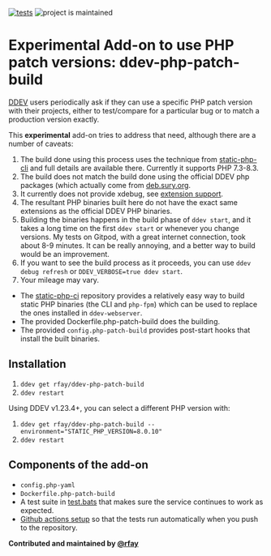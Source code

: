 [![tests](https://github.com/rfay/ddev-php-patch-build/actions/workflows/tests.yml/badge.svg)](https://github.com/rfay/ddev-php-patch-build/actions/workflows/tests.yml) ![project is maintained](https://img.shields.io/maintenance/yes/2025.svg)

# Experimental Add-on to use PHP patch versions: ddev-php-patch-build

[DDEV](https://ddev.com) users periodically ask if they can use a specific PHP patch version with their projects, either to test/compare for a particular bug or to match a production version exactly.

This **experimental** add-on tries to address that need, although there are a number of caveats:

1. The build done using this process uses the technique from [static-php-cli](https://github.com/crazywhalecc/static-php-cli) and full details are available there. Currently it supports PHP 7.3-8.3.
2. The build does not match the build done using the official DDEV php packages (which actually come from [deb.sury.org](https://deb.sury.org/).
3. It currently does not provide xdebug, see [extension support](https://static-php.dev/en/guide/extension-notes.html).
4. The resultant PHP binaries built here do not have the exact same extensions as the official DDEV PHP binaries.
5. Building the binaries happens in the build phase of `ddev start`, and it takes a long time on the first `ddev start` or whenever you change versions. My tests on Gitpod, with a great internet connection, took about 8-9 minutes. It can be really annoying, and a better way to build would be an improvement.
6. If you want to see the build process as it proceeds, you can use `ddev debug refresh` or `DDEV_VERBOSE=true ddev start`.
7. Your mileage may vary.

* The [static-php-ci](https://github.com/crazywhalecc/static-php-cli) repository provides a relatively easy way to build static PHP binaries (the CLI and `php-fpm`) which can be used to replace the ones installed in `ddev-webserver`.
* The provided Dockerfile.php-patch-build does the building.
* The provided `config.php-patch-build` provides post-start hooks that install the built binaries.

## Installation

1. `ddev get rfay/ddev-php-patch-build`
2. `ddev restart`

Using DDEV v1.23.4+, you can select a different PHP version with:

1. `ddev get rfay/ddev-php-patch-build --environment="STATIC_PHP_VERSION=8.0.10"`
2. `ddev restart`

## Components of the add-on

* `config.php-yaml`
* `Dockerfile.php-patch-build`
* A test suite in [test.bats](tests/test.bats) that makes sure the service continues to work as expected.
* [Github actions setup](.github/workflows/tests.yml) so that the tests run automatically when you push to the repository.


**Contributed and maintained by [@rfay](https://github.com/rfay)**
